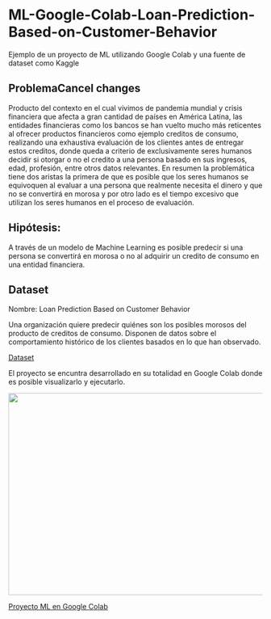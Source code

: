 # ML-Google-Colab-Loan-Prediction-Based-on-Customer-Behavior
Ejemplo de un proyecto de ML utilizando Google Colab y una fuente de dataset como Kaggle

## ProblemaCancel changes
Producto del contexto en el cual vivimos de pandemia mundial y crisis financiera que afecta a gran cantidad de países en América Latina, las entidades financieras como los bancos se han vuelto mucho más reticentes al ofrecer productos financieros como ejemplo creditos de consumo, realizando una exhaustiva evaluación de los clientes antes de entregar estos creditos, donde queda a criterio de exclusivamente seres humanos decidir si otorgar o no el credito a una persona basado en sus ingresos, edad, profesión, entre otros datos relevantes. En resumen la problemática tiene dos aristas la primera de que es posible que los seres humanos se equivoquen al evaluar a una persona que realmente necesita el dinero y que no se convertirá en morosa y por otro lado es el tiempo excesivo que utilizan los seres humanos en el proceso de evaluación.

## Hipótesis:
A través de un modelo de Machine Learning es posible predecir si una persona se convertirá en morosa o no al adquirir un credito de consumo en una entidad financiera.

## Dataset
Nombre: Loan Prediction Based on Customer Behavior

Una organización quiere predecir quiénes son los posibles morosos del producto de creditos de consumo. Disponen de datos sobre el comportamiento histórico de los clientes basados en lo que han observado.

[Dataset](https://www.kaggle.com/subhamjain/loan-prediction-based-on-customer-behavior)

El proyecto se encuntra desarrollado en su totalidad en Google Colab donde es posible visualizarlo y ejecutarlo.

<p align="center">
  <img width="560" height="400" src="https://user-images.githubusercontent.com/97913559/157889875-523779aa-3c65-410c-8626-b0fd6f33bff1.png">
</p>

[Proyecto ML en Google Colab](https://colab.research.google.com/drive/1fanHLPSlTbishp8rThthiu6im4cVmUMn?usp=sharing)
